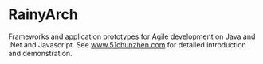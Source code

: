 # RainyArch
Frameworks and application prototypes for Agile development on Java and .Net and Javascript.
See www.51chunzhen.com for detailed introduction and demonstration.
